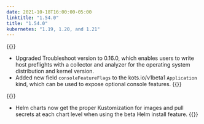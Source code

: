 ```yaml
---
date: 2021-10-18T16:00:00-05:00
linktitle: "1.54.0"
title: "1.54.0"
kubernetes: "1.19, 1.20, and 1.21"
---
```


{{<features>}}
* Upgraded Troubleshoot version to 0.16.0, which enables users to write host preflights with a collector and analyzer for the operating system distribution and kernel version.
* Added new field `consoleFeatureFlags` to the kots.io/v1beta1 `Application` kind, which can be used to expose optional console features.
{{</features>}}

{{<fixes>}}
* Helm charts now get the proper Kustomization for images and pull secrets at each chart level when using the beta Helm install feature.
{{</fixes>}}
